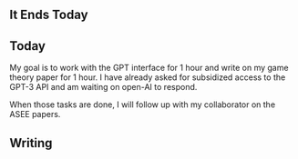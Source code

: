 ## It Ends Today

## Today

My goal is to work with the GPT interface for 1 hour and write on my game theory paper for 1 hour. I have already asked for subsidized access to the GPT-3 API and am waiting on open-AI to respond. 

When those tasks are done, I will follow up with my collaborator on the ASEE papers.

## Writing
